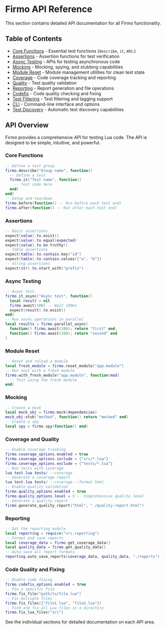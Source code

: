 # Firmo API Reference
This section contains detailed API documentation for all Firmo functionality.

## Table of Contents

- [Core Functions](core.md) - Essential test functions (`describe`, `it`, etc.)
- [Assertions](assertion.md) - Assertion functions for test verification
- [Async Testing](async.md) - APIs for testing asynchronous code
- [Mocking](mocking.md) - Mocking, spying, and stubbing capabilities
- [Module Reset](module_reset.md) - Module management utilities for clean test state
- [Coverage](coverage.md) - Code coverage tracking and reporting
- [Quality](quality.md) - Test quality validation
- [Reporting](reporting.md) - Report generation and file operations
- [Codefix](codefix.md) - Code quality checking and fixing
- [Test Filtering](filtering.md) - Test filtering and tagging support
- [CLI](cli.md) - Command-line interface and options
- [Test Discovery](discovery.md) - Automatic test discovery capabilities

## API Overview
Firmo provides a comprehensive API for testing Lua code. The API is designed to be simple, intuitive, and powerful.

### Core Functions

```lua
-- Define a test group
firmo.describe("Group name", function()
  -- Define a test
  firmo.it("Test name", function()
    -- Test code here
  end)
end)
-- Setup and teardown
firmo.before(function() -- Run before each test end)
firmo.after(function() -- Run after each test end)

```

### Assertions

```lua
-- Basic assertions
expect(value).to.exist()
expect(value).to.equal(expected)
expect(value).to.be.truthy()
-- Table assertions
expect(table).to.contain.key("id")
expect(table).to.contain.values({"a", "b"})
-- String assertions
expect(str).to.start_with("prefix")

```

### Async Testing

```lua
-- Async test
firmo.it_async("Async test", function()
  local result = nil
  firmo.await(100) -- Wait 100ms
  expect(result).to.exist()
end)
-- Run async operations in parallel
local results = firmo.parallel_async(
  function() firmo.await(100); return "first" end,
  function() firmo.await(200); return "second" end
)

```

### Module Reset

```lua
-- Reset and reload a module
local fresh_module = firmo.reset_module("app.module")
-- Run test with a fresh module
firmo.with_fresh_module("app.module", function(mod)
  -- Test using the fresh module
end)

```

### Mocking

```lua
-- Create a mock
local mock_obj = firmo.mock(dependencies)
mock_obj:stub("method", function() return "mocked" end)
-- Create a spy
local spy = firmo.spy(function() end)

```

### Coverage and Quality

```lua
-- Enable coverage tracking
firmo.coverage_options.enabled = true
firmo.coverage_options.include = {"src/*.lua"}
firmo.coverage_options.exclude = {"tests/*.lua"}
-- Run tests with coverage
lua test.lua tests/ --coverage
-- Generate a coverage report
lua test.lua tests/ --coverage --format html
-- Enable quality validation
firmo.quality_options.enabled = true
firmo.quality_options.level = 3 -- Comprehensive quality level
-- Generate a quality report
firmo.generate_quality_report("html", "./quality-report.html")

```

### Reporting

```lua
-- Get the reporting module
local reporting = require("src.reporting")
-- Format and save reports
local coverage_data = firmo.get_coverage_data()
local quality_data = firmo.get_quality_data()
-- Auto-save all report formats
reporting.auto_save_reports(coverage_data, quality_data, "./reports")

```

### Code Quality and Fixing

```lua
-- Enable code fixing
firmo.codefix_options.enabled = true
-- Fix a specific file
firmo.fix_file("path/to/file.lua")
-- Fix multiple files
firmo.fix_files({"file1.lua", "file2.lua"})
-- Find and fix all Lua files in a directory
firmo.fix_lua_files("src")

```
See the individual sections for detailed documentation on each API area.

